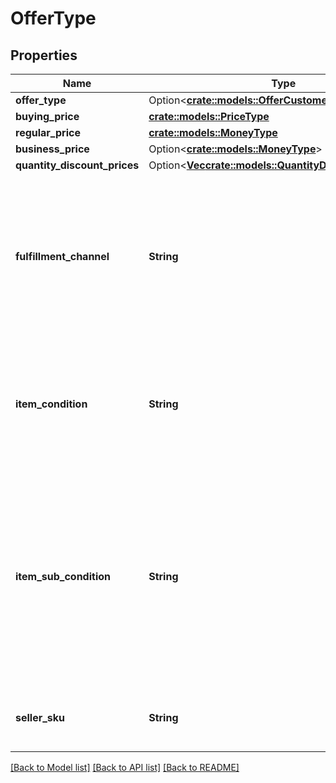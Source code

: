# OfferType

## Properties

Name | Type | Description | Notes
------------ | ------------- | ------------- | -------------
**offer_type** | Option<[**crate::models::OfferCustomerType**](OfferCustomerType.md)> |  | [optional]
**buying_price** | [**crate::models::PriceType**](PriceType.md) |  | 
**regular_price** | [**crate::models::MoneyType**](MoneyType.md) |  | 
**business_price** | Option<[**crate::models::MoneyType**](MoneyType.md)> |  | [optional]
**quantity_discount_prices** | Option<[**Vec<crate::models::QuantityDiscountPriceType>**](QuantityDiscountPriceType.md)> |  | [optional]
**fulfillment_channel** | **String** | The fulfillment channel for the offer listing. Possible values:  * Amazon - Fulfilled by Amazon. * Merchant - Fulfilled by the seller. | 
**item_condition** | **String** | The item condition for the offer listing. Possible values: New, Used, Collectible, Refurbished, or Club. | 
**item_sub_condition** | **String** | The item subcondition for the offer listing. Possible values: New, Mint, Very Good, Good, Acceptable, Poor, Club, OEM, Warranty, Refurbished Warranty, Refurbished, Open Box, or Other. | 
**seller_sku** | **String** | The seller stock keeping unit (SKU) of the item. | 

[[Back to Model list]](../README.md#documentation-for-models) [[Back to API list]](../README.md#documentation-for-api-endpoints) [[Back to README]](../README.md)


